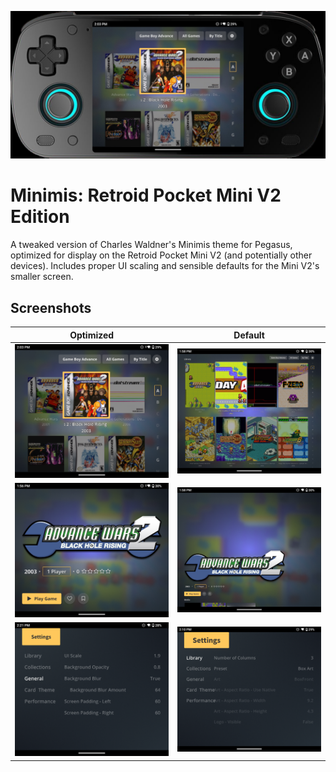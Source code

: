 ![](.meta/screenshots/preview-img.jpg)

# Minimis: Retroid Pocket Mini V2 Edition

A tweaked version of Charles Waldner's Minimis theme for Pegasus, optimized for display on the Retroid Pocket Mini V2 (and potentially other devices). Includes proper UI scaling and sensible defaults for the Mini V2's smaller screen.

## Screenshots

Optimized                              |  Default
:-------------------------------------:|:-------------------------------------:
![](.meta/screenshots/screenshot1.png) | ![](.meta/screenshots/screenshot0.png)
![](.meta/screenshots/screenshot3.png) | ![](.meta/screenshots/screenshot2.png)
![](.meta/screenshots/screenshot5.png) | ![](.meta/screenshots/screenshot4.png)